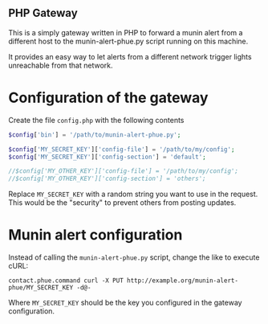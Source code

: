 PHP Gateway
-----------

This is a simply gateway written in PHP to forward a munin alert from a different host
to the munin-alert-phue.py script running on this machine. 

It provides an easy way to let alerts from a different network trigger lights unreachable 
from that network.

Configuration of the gateway
============================

Create the file ```config.php``` with the following contents

```PHP
$config['bin'] = '/path/to/munin-alert-phue.py';

$config['MY_SECRET_KEY']['config-file'] = '/path/to/my/config';
$config['MY_SECRET_KEY']['config-section'] = 'default';

//$config['MY_OTHER_KEY']['config-file'] = '/path/to/my/config';
//$config['MY_OTHER_KEY']['config-section'] = 'others';
```

Replace ```MY_SECRET_KEY``` with a random string you want to use in the request. This would be the "security" to prevent others from posting updates.

Munin alert configuration
=========================

Instead of calling the ```munin-alert-phue.py``` script, change the like to execute cURL:

```
contact.phue.command curl -X PUT http://example.org/munin-alert-phue/MY_SECRET_KEY -d@-
```

Where ```MY_SECRET_KEY``` should be the key you configured in the gateway configuration.



